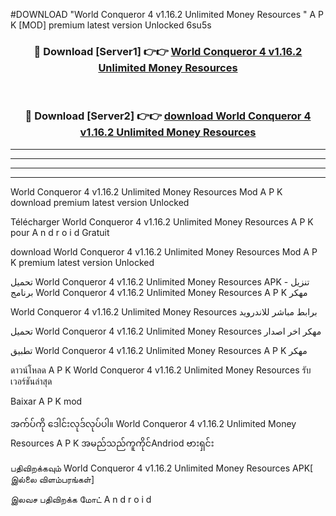 #DOWNLOAD "World Conqueror 4 v1.16.2 Unlimited Money Resources " A P K [MOD] premium latest version Unlocked 6su5s 



<div align="center">

<h3>🔴 Download [Server1] 👉👉 <a href="https://apkdownload12.web.app/?title=World Conqueror 4 v1.16.2 Unlimited Money Resources ">World Conqueror 4 v1.16.2 Unlimited Money Resources  </a></h3><br>

<h3>🔴 Download [Server2] 👉👉 <a href="https://apkdownload12.web.app/?title=World Conqueror 4 v1.16.2 Unlimited Money Resources ">download World Conqueror 4 v1.16.2 Unlimited Money Resources  </a></h3>
</div>


----------------------------------------------------------

----------------------------------------------------------

----------------------------------------------------------

----------------------------------------------------------


World Conqueror 4 v1.16.2 Unlimited Money Resources  Mod A P K download premium latest version Unlocked

Télécharger  World Conqueror 4 v1.16.2 Unlimited Money Resources  A P K pour A n d r o i d Gratuit

download World Conqueror 4 v1.16.2 Unlimited Money Resources  Mod A P K premium latest version Unlocked

تحميل World Conqueror 4 v1.16.2 Unlimited Money Resources  APK - تنزيل برنامج World Conqueror 4 v1.16.2 Unlimited Money Resources  A P K مهكر

World Conqueror 4 v1.16.2 Unlimited Money Resources  برابط مباشر للاندرويد

تحميل World Conqueror 4 v1.16.2 Unlimited Money Resources  مهكر اخر اصدار

تطبيق World Conqueror 4 v1.16.2 Unlimited Money Resources  A P K مهكر

ดาวน์โหลด A P K World Conqueror 4 v1.16.2 Unlimited Money Resources  รับเวอร์ชันล่าสุด

Baixar A P K mod

အက်ပ်ကို ဒေါင်းလုဒ်လုပ်ပါ။ World Conqueror 4 v1.16.2 Unlimited Money Resources  A P K အမည်သည်ကူကိုင်Andriod ဗားရှင်း

பதிவிறக்கவும் World Conqueror 4 v1.16.2 Unlimited Money Resources  APK[ இல்லை விளம்பரங்கள்] 
 
இலவச பதிவிறக்க மோட் A n d r o i d



